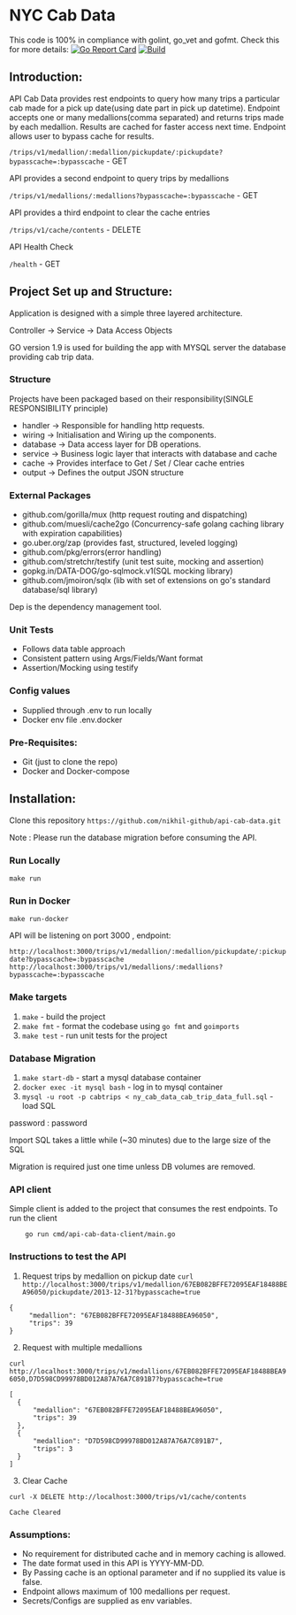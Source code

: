 
# NYC Cab Data

This code is 100% in compliance with golint, go_vet and gofmt. Check this for more details: [![Go Report Card](https://goreportcard.com/badge/github.com/nikhil-github/api-cab-data)](https://goreportcard.com/report/github.com/nikhil-github/api-cab-data) [![Build](https://travis-ci.org/nikhil-github/api-cab-data.svg?branch=master)](https://travis-ci.org/nikhil-github/api-cab-data)


## Introduction:

API Cab Data provides rest endpoints to query how many trips a particular cab made for a pick up date(using date part in pick up datetime). Endpoint accepts one or many medallions(comma separated) and returns trips made by each medallion.
Results are cached for faster access next time. Endpoint allows user to bypass cache for results.

`/trips/v1/medallion/:medallion/pickupdate/:pickupdate?bypasscache=:bypasscache` - GET

API provides a second endpoint to query trips by medallions

`/trips/v1/medallions/:medallions?bypasscache=:bypasscache` - GET

API provides a third endpoint to clear the cache entries

`/trips/v1/cache/contents` - DELETE

API Health Check

`/health` - GET

## Project Set up and Structure:

Application is designed with a simple three layered architecture.

Controller -> Service -> Data Access Objects

GO version 1.9 is used for building the app with MYSQL server the database providing cab trip data.

### Structure
Projects have been packaged based on their responsibility(SINGLE RESPONSIBILITY principle)
- handler -> Responsible for handling http requests.
- wiring -> Initialisation and Wiring up the components.
- database -> Data access layer for DB operations.
- service -> Business logic layer that interacts with database and cache
- cache -> Provides interface to Get / Set / Clear cache entries
- output -> Defines the output JSON structure

### External Packages
- github.com/gorilla/mux (http request routing and dispatching)
- github.com/muesli/cache2go (Concurrency-safe golang caching library with expiration capabilities)
- go.uber.org/zap (provides fast, structured, leveled logging)
- github.com/pkg/errors(error handling)
- github.com/stretchr/testify (unit test suite, mocking and assertion)
- gopkg.in/DATA-DOG/go-sqlmock.v1(SQL mocking library)
- github.com/jmoiron/sqlx (lib with set of extensions on go's standard database/sql library)

Dep is the dependency management tool.

### Unit Tests
- Follows data table approach
- Consistent pattern using Args/Fields/Want format
- Assertion/Mocking using testify

### Config values
- Supplied through .env to run locally
- Docker env file .env.docker

### Pre-Requisites:
- Git (just to clone the repo)
- Docker and Docker-compose

## Installation:
 Clone this repository
`https://github.com/nikhil-github/api-cab-data.git`

Note : Please run the database migration before consuming the API.

### Run Locally

`make run`

### Run in Docker

`make run-docker`

API will be listening on port 3000 , endpoint:

`http://localhost:3000/trips/v1/medallion/:medallion/pickupdate/:pickupdate?bypasscache=:bypasscache`
`http://localhost:3000/trips/v1/medallions/:medallions?bypasscache=:bypasscache`


### Make targets

1. `make` - build the project
2. `make fmt` - format the codebase using `go fmt` and `goimports`
3. `make test` - run unit tests for the project

### Database Migration

1. `make start-db` - start a mysql database container
2. `docker exec -it mysql bash` - log in to mysql container
3. `mysql -u root -p cabtrips < ny_cab_data_cab_trip_data_full.sql` - load SQL

password : password

Import SQL takes a little while (~30 minutes) due to the large size of the SQL

Migration is required just one time unless DB volumes are removed.

### API client

Simple client is added to the project that consumes the rest endpoints.
To run the client

```
    go run cmd/api-cab-data-client/main.go

```

### Instructions to test the API

 1. Request trips by medallion on pickup date
 `curl http://localhost:3000/trips/v1/medallion/67EB082BFFE72095EAF18488BEA96050/pickupdate/2013-12-31?bypasscache=true`

   ```
   {
        "medallion": "67EB082BFFE72095EAF18488BEA96050",
        "trips": 39
   }
   ```
  2. Request with multiple medallions

  `curl http://localhost:3000/trips/v1/medallions/67EB082BFFE72095EAF18488BEA96050,D7D598CD99978BD012A87A76A7C891B7?bypasscache=true`

  ```
  [
    {
        "medallion": "67EB082BFFE72095EAF18488BEA96050",
        "trips": 39
    },
    {
        "medallion": "D7D598CD99978BD012A87A76A7C891B7",
        "trips": 3
    }
  ]
  ```

  3. Clear Cache

  `curl -X DELETE http://localhost:3000/trips/v1/cache/contents`

  ```
  Cache Cleared
  ```
### Assumptions:
- No requirement for distributed cache and in memory caching is allowed.
- The date format used in this API is YYYY-MM-DD.
- By Passing cache is an optional parameter and if no supplied its value is false.
- Endpoint allows maximum of 100 medallions per request.
- Secrets/Configs are supplied as env variables.
